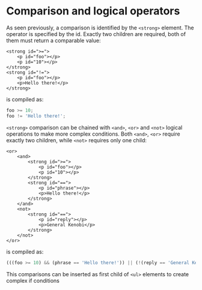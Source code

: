 # Comparison and logical operators

As seen previously, a comparison is identified by the `<strong>` element. The operator is specified by the id. Exactly two children are required, both of them must return a comparable value:

```markup
<strong id=">=">
    <p id="foo"></p>
    <p id="10"></p>
</strong>
<strong id="!=">
    <p id="foo"></p>
    <p>Hello there!</p>
</strong>
```

is compiled as:

```javascript
foo >= 10;
foo != 'Hello there!';
```

`<strong>` comparison can be chained with `<and>`, `<or>` and `<not>` logical operations to make more complex conditions. Both `<and>`, `<or>` require exactly two children, while `<not>` requires only one child:

```markup
<or>
    <and>
        <strong id=">=">
            <p id="foo"></p>
            <p id="10"></p>
        </strong>
        <strong id="==">
            <p id="phrase"></p>
            <p>Hello there!</p>
        </strong>
    </and>
    <not>
        <strong id="==">
            <p id="reply"></p>
            <p>General Kenobi</p>
        </strong>
    </not>
</or>
```

is compiled as:

```javascript
(((foo >= 10) && (phrase == 'Hello there!')) || (!(reply == 'General Kenobi')))
```

This comparisons can be inserted as first child of `<ul>` elements to create complex if conditions

